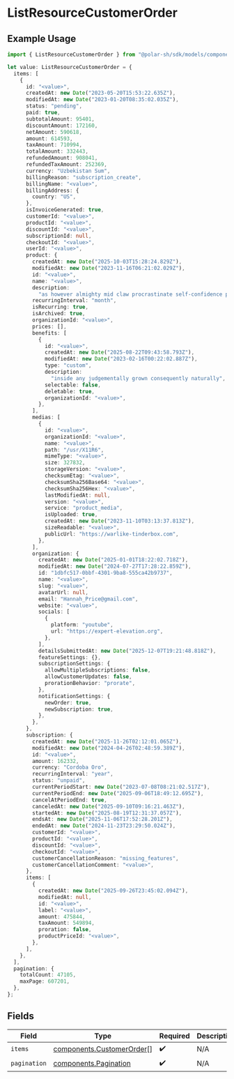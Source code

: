 # ListResourceCustomerOrder

## Example Usage

```typescript
import { ListResourceCustomerOrder } from "@polar-sh/sdk/models/components/listresourcecustomerorder.js";

let value: ListResourceCustomerOrder = {
  items: [
    {
      id: "<value>",
      createdAt: new Date("2023-05-20T15:53:22.635Z"),
      modifiedAt: new Date("2023-01-20T08:35:02.035Z"),
      status: "pending",
      paid: true,
      subtotalAmount: 95401,
      discountAmount: 172160,
      netAmount: 590618,
      amount: 614593,
      taxAmount: 710994,
      totalAmount: 332443,
      refundedAmount: 908041,
      refundedTaxAmount: 252369,
      currency: "Uzbekistan Sum",
      billingReason: "subscription_create",
      billingName: "<value>",
      billingAddress: {
        country: "US",
      },
      isInvoiceGenerated: true,
      customerId: "<value>",
      productId: "<value>",
      discountId: "<value>",
      subscriptionId: null,
      checkoutId: "<value>",
      userId: "<value>",
      product: {
        createdAt: new Date("2025-10-03T15:28:24.829Z"),
        modifiedAt: new Date("2023-11-16T06:21:02.029Z"),
        id: "<value>",
        name: "<value>",
        description:
          "as however almighty mid claw procrastinate self-confidence proofread grade",
        recurringInterval: "month",
        isRecurring: true,
        isArchived: true,
        organizationId: "<value>",
        prices: [],
        benefits: [
          {
            id: "<value>",
            createdAt: new Date("2025-08-22T09:43:58.793Z"),
            modifiedAt: new Date("2023-02-16T00:22:02.887Z"),
            type: "custom",
            description:
              "inside any judgementally grown consequently naturally",
            selectable: false,
            deletable: true,
            organizationId: "<value>",
          },
        ],
        medias: [
          {
            id: "<value>",
            organizationId: "<value>",
            name: "<value>",
            path: "/usr/X11R6",
            mimeType: "<value>",
            size: 327832,
            storageVersion: "<value>",
            checksumEtag: "<value>",
            checksumSha256Base64: "<value>",
            checksumSha256Hex: "<value>",
            lastModifiedAt: null,
            version: "<value>",
            service: "product_media",
            isUploaded: true,
            createdAt: new Date("2023-11-10T03:13:37.813Z"),
            sizeReadable: "<value>",
            publicUrl: "https://warlike-tinderbox.com",
          },
        ],
        organization: {
          createdAt: new Date("2025-01-01T18:22:02.718Z"),
          modifiedAt: new Date("2024-07-27T17:28:22.859Z"),
          id: "1dbfc517-0bbf-4301-9ba8-555ca42b9737",
          name: "<value>",
          slug: "<value>",
          avatarUrl: null,
          email: "Hannah_Price@gmail.com",
          website: "<value>",
          socials: [
            {
              platform: "youtube",
              url: "https://expert-elevation.org",
            },
          ],
          detailsSubmittedAt: new Date("2025-12-07T19:21:48.818Z"),
          featureSettings: {},
          subscriptionSettings: {
            allowMultipleSubscriptions: false,
            allowCustomerUpdates: false,
            prorationBehavior: "prorate",
          },
          notificationSettings: {
            newOrder: true,
            newSubscription: true,
          },
        },
      },
      subscription: {
        createdAt: new Date("2025-11-26T02:12:01.065Z"),
        modifiedAt: new Date("2024-04-26T02:48:59.389Z"),
        id: "<value>",
        amount: 162332,
        currency: "Cordoba Oro",
        recurringInterval: "year",
        status: "unpaid",
        currentPeriodStart: new Date("2023-07-08T08:21:02.517Z"),
        currentPeriodEnd: new Date("2025-09-06T18:49:12.695Z"),
        cancelAtPeriodEnd: true,
        canceledAt: new Date("2025-09-10T09:16:21.463Z"),
        startedAt: new Date("2025-08-19T12:31:37.057Z"),
        endsAt: new Date("2025-11-06T17:52:28.201Z"),
        endedAt: new Date("2024-11-23T23:29:50.024Z"),
        customerId: "<value>",
        productId: "<value>",
        discountId: "<value>",
        checkoutId: "<value>",
        customerCancellationReason: "missing_features",
        customerCancellationComment: "<value>",
      },
      items: [
        {
          createdAt: new Date("2025-09-26T23:45:02.094Z"),
          modifiedAt: null,
          id: "<value>",
          label: "<value>",
          amount: 475844,
          taxAmount: 549894,
          proration: false,
          productPriceId: "<value>",
        },
      ],
    },
  ],
  pagination: {
    totalCount: 47105,
    maxPage: 607201,
  },
};
```

## Fields

| Field                                                                  | Type                                                                   | Required                                                               | Description                                                            |
| ---------------------------------------------------------------------- | ---------------------------------------------------------------------- | ---------------------------------------------------------------------- | ---------------------------------------------------------------------- |
| `items`                                                                | [components.CustomerOrder](../../models/components/customerorder.md)[] | :heavy_check_mark:                                                     | N/A                                                                    |
| `pagination`                                                           | [components.Pagination](../../models/components/pagination.md)         | :heavy_check_mark:                                                     | N/A                                                                    |